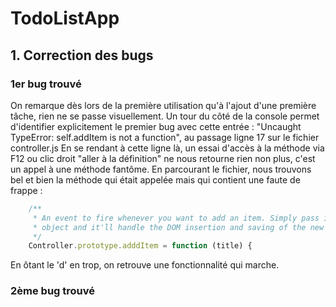 # TodoListApp

## 1. Correction des bugs

### 1er bug trouvé

On remarque dès lors de la première utilisation qu'à l'ajout d'une première tâche, rien ne se passe visuellement. Un tour du côté de la console permet d'identifier explicitement le premier bug avec cette entrée : "Uncaught TypeError: self.addItem is not a function", au passage ligne 17 sur le fichier controller.js
En se rendant à cette ligne là, un essai d'accès à la méthode via F12 ou clic droit "aller à la définition" ne nous retourne rien non plus, c'est un appel à une méthode fantôme. En parcourant le fichier, nous trouvons bel et bien la méthode qui était appelée mais qui contient une faute de frappe :

```javascript
	/**
	 * An event to fire whenever you want to add an item. Simply pass in the event
	 * object and it'll handle the DOM insertion and saving of the new item.
	 */
	Controller.prototype.adddItem = function (title) {
```
En ôtant le 'd' en trop, on retrouve une fonctionnalité qui marche.

### 2ème bug trouvé